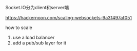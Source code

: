 Socket.IO分为client和server端



https://hackernoon.com/scaling-websockets-9a31497af051

how to scale

1. use a load balancer
2. add a pub/sub layer for it



